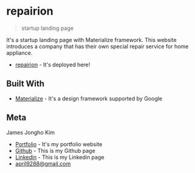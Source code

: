 # repairion
> startup landing page

It's a startup landing page with Materialize framework. This website introduces a company that has their own special repair service for home appliance.

* [repairion](https://april9288.github.io/repairion/) - It's deployed here!

## Built With

* [Materialize](https://materializecss.com/) - It's a design framework supported by Google

## Meta

James Jongho Kim 
- [Portfolio](https://april9288.github.io/) - It's my portfolio website
- [Github](https://github.com/april9288) - This is my Github page
- [Linkedin](https://www.linkedin.com/in/jongho-kim-b05618170/) - This is my Linkedin page
- april9288@gmail.com
